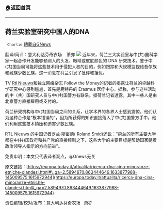 ###  [:house:返回首頁](https://github.com/ourhimalayas/txt)
---


## 荷兰实验室研究中国人的DNA
` Charlie` [轉載自GNews](https://gnews.org/zh-hans/1585606/)

翻译/简评：意大利达芬奇农场    萧亦
![](https://assets.gnews.org/wp-content/uploads/2021/10/10101-1.jpg)
近年来，荷兰三大实验室与中(共)国科学家一起合作开发能够预测人的头发、眼睛或皮肤颜色的 DNA 研究技术。鉴于中(共)国当局可能将这些技术用于侵犯人权的目的，例如跟踪和大规模监视维吾尔族和藏族少数民族，这一消息在荷兰引发了批评和担忧。

TV [Rtl Nieuws](https://www.rtlnieuws.nl/nieuws/artikel/5258161/nederland-china-dna-oeigoeren-mensenrechten)和独立网络杂志 Follow the Money的记者的揭露让荷兰的卓越科学研究中心感到尴尬，首先是鹿特丹的 Erasmus 医疗中心。据称，参与这些活动的中（共）国研究人员与中(共)国警方有联系。据荷兰记者透露，其中一些人是由北京警方直接雇用或支付的。

荷兰研究机构与中(共)国当局之间的关系，让学术界的各界人士感到震惊。他们认为这种合作是“根本错误的”，因为所获得的知识直接落入了中(共)国警方手中，他们利用这些技术镇压和迫害少数民族。

RTL Nieuws 的中国记者罗兰·斯密德( Roland Smid)还说：”荷兰的所有主要大学都在中(共)国政府和共产党的直接控制之下，这些大学的主要目标是帮助国家朝着政治领导人指示的方向前进”。

免责申明：本文只代表译者观点，与Gnews无关

原文链接：[https://europa.today.it/attualita/ricerca-dna-cina-minoranze-etniche-olandesi.html#\_ga=2.5894970.863444649.1633877988-145009575.1615972944](https://europa.today.it/attualita/ricerca-dna-cina-minoranze-etniche-olandesi.html#_ga=2.5894970.863444649.1633877988-145009575.1615972944)

责任编辑/校对/发布：意大利达芬奇农场   萧亦
